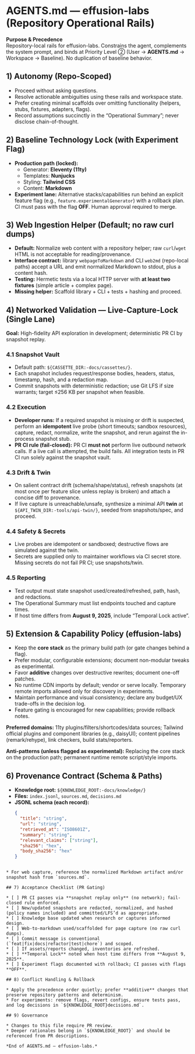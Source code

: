 # AGENTS.md — effusion-labs (Repository Operational Rails)

**Purpose & Precedence**  
Repository-local rails for effusion-labs. Constrains the agent, complements the system prompt, and binds at Priority Level ② (User → **AGENTS.md** → Workspace → Baseline). No duplication of baseline behavior.

## 1) Autonomy (Repo-Scoped)
- Proceed without asking questions.  
- Resolve actionable ambiguities using these rails and workspace state.  
- Prefer creating minimal scaffolds over omitting functionality (helpers, stubs, fixtures, adapters, flags).  
- Record assumptions succinctly in the “Operational Summary”; never disclose chain-of-thought.

## 2) Baseline Technology Lock (with Experiment Flag)
- **Production path (locked):**
  - Generator: **Eleventy (11ty)**
  - Templates: **Nunjucks**
  - Styling: **Tailwind CSS**
  - Content: **Markdown**
- **Experiment lane:** Alternative stacks/capabilities run behind an explicit feature flag (e.g., `feature.experimentalGenerator`) with a rollback plan. CI must pass with the flag **OFF**. Human approval required to merge.

## 3) Web Ingestion Helper (Default; no raw curl dumps)
- **Default:** Normalize web content with a repository helper; raw `curl`/`wget` HTML is not acceptable for reading/provenance.  
- **Interface contract:** library `webpageToMarkdown` and CLI `web2md` (repo-local paths) accept a URL and emit normalized Markdown to stdout, plus a content hash.  
- **Testing:** Hermetic tests via a local HTTP server with **at least two fixtures** (simple article + complex page).  
- **Missing helper:** Scaffold library + CLI + tests + hashing and proceed.

## 4) Networked Validation — Live-Capture-Lock (Single Lane)
**Goal:** High-fidelity API exploration in development; deterministic PR CI by snapshot replay.

### 4.1 Snapshot Vault
- Default path: `${CASSETTE_DIR:-docs/cassettes/}`.  
- Each snapshot includes request/response bodies, headers, status, timestamp, hash, and a redaction map.  
- Commit snapshots with deterministic redaction; use Git LFS if size warrants; target ≤256 KB per snapshot when feasible.

### 4.2 Execution
- **Developer runs:** If a required snapshot is missing or drift is suspected, perform an **idempotent** live probe (short timeouts; sandbox resources), capture, redact, normalize, write the snapshot, and rerun against the in-process snapshot stub.  
- **PR CI rule (fail-closed):** PR CI **must not** perform live outbound network calls. If a live call is attempted, the build fails. All integration tests in PR CI run solely against the snapshot vault.

### 4.3 Drift & Twin
- On salient contract drift (schema/shape/status), refresh snapshots (at most once per feature slice unless replay is broken) and attach a concise diff to provenance.  
- If live capture is unreachable/unsafe, synthesize a minimal API **twin** at `${API_TWIN_DIR:-tools/api-twin/}`, seeded from snapshots/spec, and proceed.

### 4.4 Safety & Secrets
- Live probes are idempotent or sandboxed; destructive flows are simulated against the twin.  
- Secrets are supplied only to maintainer workflows via CI secret store. Missing secrets do not fail PR CI; use snapshots/twin.

### 4.5 Reporting
- Test output must state snapshot used/created/refreshed, path, hash, and redactions.  
- The Operational Summary must list endpoints touched and capture times.  
- If host time differs from **August 9, 2025**, include “Temporal Lock active”.

## 5) Extension & Capability Policy (effusion-labs)
- Keep the **core stack** as the primary build path (or gate changes behind a flag).  
- Prefer modular, configurable extensions; document non-modular tweaks as experimental.  
- Favor **additive** changes over destructive rewrites; document one-off patches.  
- No runtime CDN imports by default; vendor or serve locally. Temporary remote imports allowed only for discovery in experiments.  
- Maintain performance and visual consistency; declare any budget/UX trade-offs in the decision log.  
- Feature gating is encouraged for new capabilities; provide rollback notes.

**Preferred domains:** 11ty plugins/filters/shortcodes/data sources; Tailwind official plugins and component libraries (e.g., daisyUI); content pipelines (remark/rehype), link checkers, build stats/reporters.

**Anti-patterns (unless flagged as experimental):** Replacing the core stack on the production path; permanent runtime remote script/style imports.

## 6) Provenance Contract (Schema & Paths)
- **Knowledge root:** `${KNOWLEDGE_ROOT:-docs/knowledge/}`  
- **Files:** `index.jsonl`, `sources.md`, `decisions.md`  
- **JSONL schema (each record):**
  ```json
  {
    "title": "string",
    "url": "string",
    "retrieved_at": "ISO8601Z",
    "summary": "string",
    "relevant_claims": ["string"],
    "sha256": "hex",
    "body_sha256": "hex"
  }
````

* For web capture, reference the normalized Markdown artifact and/or snapshot hash from `sources.md`.

## 7) Acceptance Checklist (PR Gating)

* [ ] PR CI passes via **snapshot replay only** (no network); fail-closed rule enforced.
* [ ] New/updated snapshots are redacted, normalized, and hashed (policy names included) and committed/LFS’d as appropriate.
* [ ] Knowledge base updated when research or captures informed design.
* [ ] Web-to-markdown used/scaffolded for page capture (no raw curl dumps).
* [ ] Commit message is conventional (`feat|fix|docs|refactor|test|chore`) and scoped.
* [ ] If assets/reports changed, inventories are refreshed.
* [ ] **Temporal Lock** noted when host time differs from **August 9, 2025**.
* [ ] Experiment flags documented with rollback; CI passes with flags **OFF**.

## 8) Conflict Handling & Rollback

* Apply the precedence order quietly; prefer **additive** changes that preserve repository patterns and determinism.
* For experiments: remove flags, revert configs, ensure tests pass, and log decisions in `${KNOWLEDGE_ROOT}decisions.md`.

## 9) Governance

* Changes to this file require PR review.
* Deeper rationales belong in `${KNOWLEDGE_ROOT}` and should be referenced from PR descriptions.

*End of AGENTS.md — effusion-labs.*